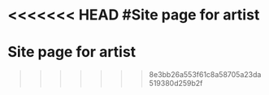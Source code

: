 <<<<<<< HEAD
#Site page for artist
=======
# Site page for artist
>>>>>>> 8e3bb26a553f61c8a58705a23da519380d259b2f

